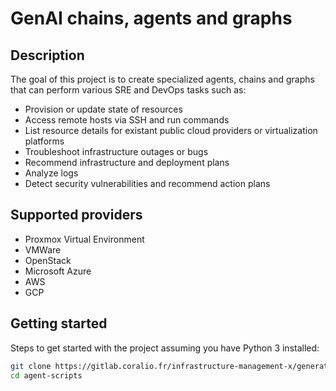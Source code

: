 # GenAI chains, agents and graphs

## Description

The goal of this project is to create specialized agents, chains and graphs that can perform various SRE and DevOps tasks such as:

* Provision or update state of resources
* Access remote hosts via SSH and run commands
* List resource details for existant public cloud providers or virtualization platforms
* Troubleshoot infrastructure outages or bugs
* Recommend infrastructure and deployment plans
* Analyze logs
* Detect security vulnerabilities and recommend action plans

## Supported providers

* Proxmox Virtual Environment
* VMWare
* OpenStack
* Microsoft Azure
* AWS
* GCP

## Getting started

Steps to get started with the project assuming you have Python 3 installed:

```bash
git clone https://gitlab.coralio.fr/infrastructure-management-x/generative-ai/agent-scripts.git
cd agent-scripts
```
